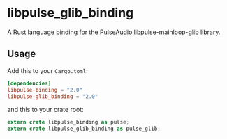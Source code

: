 libpulse_glib_binding
=====================

A Rust language binding for the PulseAudio libpulse-mainloop-glib library.

## Usage

Add this to your `Cargo.toml`:

```toml
[dependencies]
libpulse-binding = "2.0"
libpulse-glib_binding = "2.0"
```

and this to your crate root:

```rust
extern crate libpulse_binding as pulse;
extern crate libpulse_glib_binding as pulse_glib;
```
